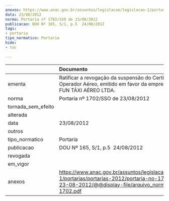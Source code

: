 ```yaml
---
anexos: https://www.anac.gov.br/assuntos/legislacao/legislacao-1/portarias/portarias-2012/portaria-no-1702-sso-de-23-08-2012/@@display-file/arquivo_norma/PA2012-1702.pdf
data: 23/08/2012
norma: Portaria nº 1702/SSO de 23/08/2012
publicacao: DOU Nº 165, S/1, p.5  24/08/2012
tags:
- portaria
tipo_normatico: Portaria
hide: 
- toc 
 
---
```


|                    | Documento                                                                                                                                                         |
|:-------------------|:------------------------------------------------------------------------------------------------------------------------------------------------------------------|
| ementa             | Ratificar a revogação da suspensão do Certificado de Operador Aéreo, emitido em favor da empresa FLY AND FUN TÁXI AÉREO LTDA.                                     |
| norma              | Portaria nº 1702/SSO de 23/08/2012                                                                                                                                |
| tornada_sem_efeito |                                                                                                                                                                   |
| alterada           |                                                                                                                                                                   |
| data               | 23/08/2012                                                                                                                                                        |
| outros             |                                                                                                                                                                   |
| tipo_normatico     | Portaria                                                                                                                                                          |
| publicacao         | DOU Nº 165, S/1, p.5  24/08/2012                                                                                                                                  |
| revogada           |                                                                                                                                                                   |
| em_vigor           |                                                                                                                                                                   |
| anexos             | https://www.anac.gov.br/assuntos/legislacao/legislacao-1/portarias/portarias-2012/portaria-no-1702-sso-de-23-08-2012/@@display-file/arquivo_norma/PA2012-1702.pdf |